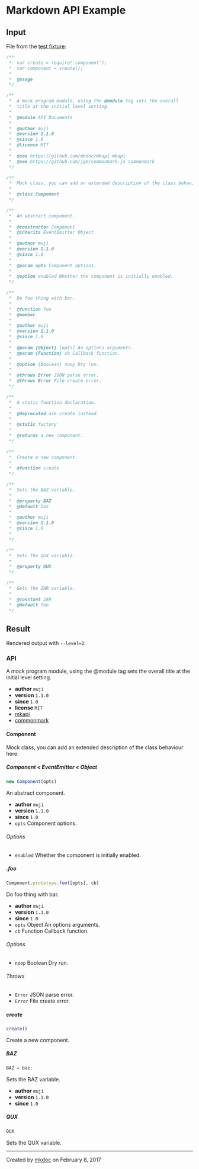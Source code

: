 # Markdown API Example

## Input

File from the [test fixture](https://github.com/mkdoc/mkapi/blob/master/test/spec/full.js):

```javascript
/**
 *  var create = require('component');
 *  var component = create();
 *
 *  @usage
 */

/**
 *  A mock program module, using the @module tag sets the overall 
 *  title at the initial level setting.
 *
 *  @module API Documents
 *
 *  @author muji
 *  @version 1.1.0
 *  @since 1.0
 *  @license MIT
 *
 *  @see https://github.com/mkdoc/mkapi mkapi
 *  @see https://github.com/jgm/commonmark.js commonmark
 */

/**
 *  Mock class, you can add an extended description of the class behaviour here.
 *
 *  @class Component
 */

/**
 *  An abstract component.
 *
 *  @constructor Component
 *  @inherits EventEmitter Object
 *
 *  @author muji
 *  @version 1.1.0
 *  @since 1.0
 *
 *  @param opts Component options.
 *
 *  @option enabled Whether the component is initially enabled.
 */

/** 
 *  Do foo thing with bar.
 *
 *  @function foo
 *  @member
 *
 *  @author muji
 *  @version 1.1.0
 *  @since 1.0
 *
 *  @param {Object} [opts] An options arguments.
 *  @param {Function} cb Callback function.
 *
 *  @option {Boolean} noop Dry run.
 *
 *  @throws Error JSON parse error.
 *  @throws Error File create error.
 */

/**
 *  A static function declaration.
 *
 *  @deprecated use create instead.
 *  
 *  @static factory
 *
 *  @returns a new component.
 */

/**
 *  Create a new component.
 *
 *  @function create
 */

/**
 *  Sets the BAZ variable.
 *
 *  @property BAZ
 *  @default baz
 *
 *  @author muji
 *  @version 1.1.0
 *  @since 1.0
 *
 */

/**
 *  Sets the QUX variable.
 *
 *  @property QUX
 */

/**
 *  Gets the ZAR variable.
 *
 *  @constant ZAR
 *  @default foo
 */
```

## Result

Rendered output with `--level=2`:

### API

A mock program module, using the @module tag sets the overall
title at the initial level setting.

* **author** `muji`
* **version** `1.1.0`
* **since** `1.0`
* **license** `MIT`
* [mkapi](https://github.com/mkdoc/mkapi)
* [commonmark](https://github.com/jgm/commonmark.js)

#### Component

Mock class, you can add an extended description of the class behaviour here.

##### Component < EventEmitter < Object

```javascript
new Component(opts)
```

An abstract component.

* **author** `muji`
* **version** `1.1.0`
* **since** `1.0`
* `opts` Component options.

###### Options

* `enabled` Whether the component is initially enabled.

##### .foo

```javascript
Component.prototype.foo([opts], cb)
```

Do foo thing with bar.

* **author** `muji`
* **version** `1.1.0`
* **since** `1.0`
* `opts` Object An options arguments.
* `cb` Function Callback function.

###### Options

* `noop` Boolean Dry run.

###### Throws

* `Error` JSON parse error.
* `Error` File create error.

##### create

```javascript
create()
```

Create a new component.

##### BAZ

```javascript
BAZ = baz;
```

Sets the BAZ variable.

* **author** `muji`
* **version** `1.1.0`
* **since** `1.0`

##### QUX

```javascript
QUX
```

Sets the QUX variable.

---

Created by [mkdoc](https://github.com/mkdoc/mkdoc) on February 8, 2017

